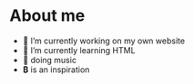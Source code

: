 # About me

- 🔭 I’m currently working on my own website
- 🌱 I’m currently learning HTML
- 🎵 doing music
- **₿** is an inspiration


